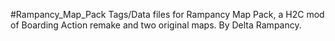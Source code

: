 #Rampancy_Map_Pack
Tags/Data files for Rampancy Map Pack, a H2C mod of Boarding Action remake and two original maps. By Delta Rampancy.
